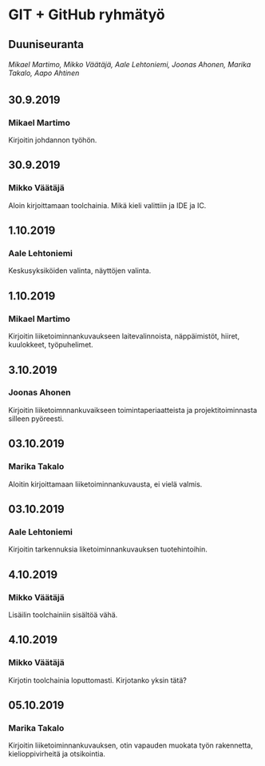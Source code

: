  # GIT + GitHub ryhmätyö
 ## Duuniseuranta
 ###### Mikael Martimo, Mikko Väätäjä, Aale Lehtoniemi, Joonas Ahonen, Marika Takalo, Aapo Ahtinen


 
 ## 30.9.2019 
 ### Mikael Martimo
 Kirjoitin johdannon työhön.
 
 ## 30.9.2019
 ### Mikko Väätäjä
 Aloin kirjoittamaan toolchainia. Mikä kieli valittiin ja IDE ja IC.
 
 ## 1.10.2019
 ### Aale Lehtoniemi
 Keskusyksiköiden valinta, näyttöjen valinta.
 
 ## 1.10.2019
 ### Mikael Martimo
 Kirjoitin liiketoiminnankuvaukseen laitevalinnoista, näppäimistöt, hiiret, kuulokkeet, työpuhelimet.
 
 ## 3.10.2019
 ### Joonas Ahonen
 Kirjoitin liiketoimnnankuvaikseen toimintaperiaatteista ja projektitoiminnasta silleen pyöreesti.


 ## 03.10.2019
 ### Marika Takalo
 Aloitin kirjoittamaan liiketoiminnankuvausta, ei vielä valmis.

 ## 03.10.2019
 ### Aale Lehtoniemi
 Kirjoitin tarkennuksia liketoiminnankuvauksen tuotehintoihin.
 
 ## 4.10.2019
 ### Mikko Väätäjä
 Lisäilin toolchainiin sisältöä vähä.
 
 ## 4.10.2019
 ### Mikko Väätäjä
 Kirjotin toolchainia loputtomasti. Kirjotanko yksin tätä?
 
 ## 05.10.2019
 ### Marika Takalo
 Kirjoitin liiketoiminnankuvauksen, otin vapauden muokata työn rakennetta, kielioppivirheitä ja otsikointia.
 